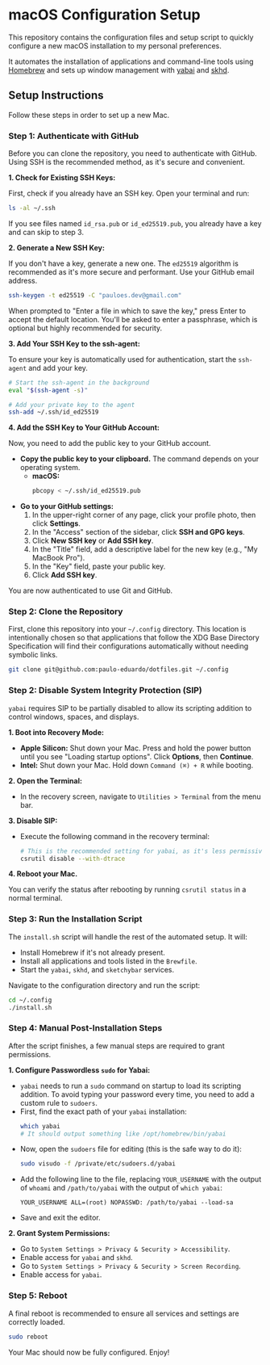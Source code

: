 # macOS Configuration Setup

This repository contains the configuration files and setup script to quickly configure a new macOS installation to my personal preferences.

It automates the installation of applications and command-line tools using [Homebrew](https://brew.sh/) and sets up window management with [yabai](https://github.com/koekeishiya/yabai) and [skhd](https://github.com/koekeishiya/skhd).

## Setup Instructions

Follow these steps in order to set up a new Mac.

### Step 1: Authenticate with GitHub

Before you can clone the repository, you need to authenticate with GitHub. Using SSH is the recommended method, as it's secure and convenient.

**1. Check for Existing SSH Keys:**

First, check if you already have an SSH key. Open your terminal and run:

```bash
ls -al ~/.ssh
```

If you see files named `id_rsa.pub` or `id_ed25519.pub`, you already have a key and can skip to step 3.

**2. Generate a New SSH Key:**

If you don't have a key, generate a new one. The `ed25519` algorithm is recommended as it's more secure and performant. Use your GitHub email address.

```bash
ssh-keygen -t ed25519 -C "pauloes.dev@gmail.com"
```

When prompted to "Enter a file in which to save the key," press Enter to accept the default location. You'll be asked to enter a passphrase, which is optional but highly recommended for security.

**3. Add Your SSH Key to the ssh-agent:**

To ensure your key is automatically used for authentication, start the `ssh-agent` and add your key.

```bash
# Start the ssh-agent in the background
eval "$(ssh-agent -s)"

# Add your private key to the agent
ssh-add ~/.ssh/id_ed25519
```

**4. Add the SSH Key to Your GitHub Account:**

Now, you need to add the public key to your GitHub account.

-   **Copy the public key to your clipboard.** The command depends on your operating system.
    -   **macOS:**
        ```bash
        pbcopy < ~/.ssh/id_ed25519.pub
        ```
-   **Go to your GitHub settings:**
    1.  In the upper-right corner of any page, click your profile photo, then click **Settings**.
    2.  In the "Access" section of the sidebar, click **SSH and GPG keys**.
    3.  Click **New SSH key** or **Add SSH key**.
    4.  In the "Title" field, add a descriptive label for the new key (e.g., "My MacBook Pro").
    5.  In the "Key" field, paste your public key.
    6.  Click **Add SSH key**.

You are now authenticated to use Git and GitHub.

### Step 2: Clone the Repository

First, clone this repository into your `~/.config` directory. This location is intentionally chosen so that applications that follow the XDG Base Directory Specification will find their configurations automatically without needing symbolic links.

```bash
git clone git@github.com:paulo-eduardo/dotfiles.git ~/.config
```

### Step 2: Disable System Integrity Protection (SIP)

`yabai` requires SIP to be partially disabled to allow its scripting addition to control windows, spaces, and displays.

**1. Boot into Recovery Mode:**
   - **Apple Silicon:** Shut down your Mac. Press and hold the power button until you see "Loading startup options". Click **Options**, then **Continue**.
   - **Intel:** Shut down your Mac. Hold down `Command (⌘) + R` while booting.

**2. Open the Terminal:**
   - In the recovery screen, navigate to `Utilities > Terminal` from the menu bar.

**3. Disable SIP:**
   - Execute the following command in the recovery terminal:
     ```sh
     # This is the recommended setting for yabai, as it's less permissive than fully disabling SIP.
     csrutil disable --with-dtrace
     ```

**4. Reboot your Mac.**

You can verify the status after rebooting by running `csrutil status` in a normal terminal.

### Step 3: Run the Installation Script

The `install.sh` script will handle the rest of the automated setup. It will:
- Install Homebrew if it's not already present.
- Install all applications and tools listed in the `Brewfile`.
- Start the `yabai`, `skhd`, and `sketchybar` services.

Navigate to the configuration directory and run the script:
```bash
cd ~/.config
./install.sh
```

### Step 4: Manual Post-Installation Steps

After the script finishes, a few manual steps are required to grant permissions.

**1. Configure Passwordless `sudo` for Yabai:**
   - `yabai` needs to run a `sudo` command on startup to load its scripting addition. To avoid typing your password every time, you need to add a custom rule to `sudoers`.
   - First, find the exact path of your `yabai` installation:
     ```bash
     which yabai
     # It should output something like /opt/homebrew/bin/yabai
     ```
   - Now, open the `sudoers` file for editing (this is the safe way to do it):
     ```bash
     sudo visudo -f /private/etc/sudoers.d/yabai
     ```
   - Add the following line to the file, replacing `YOUR_USERNAME` with the output of `whoami` and `/path/to/yabai` with the output of `which yabai`:
     ```
     YOUR_USERNAME ALL=(root) NOPASSWD: /path/to/yabai --load-sa
     ```
   - Save and exit the editor.

**2. Grant System Permissions:**
   - Go to `System Settings > Privacy & Security > Accessibility`.
   - Enable access for `yabai` and `skhd`.
   - Go to `System Settings > Privacy & Security > Screen Recording`.
   - Enable access for `yabai`.

### Step 5: Reboot

A final reboot is recommended to ensure all services and settings are correctly loaded.

```bash
sudo reboot
```

Your Mac should now be fully configured. Enjoy!
